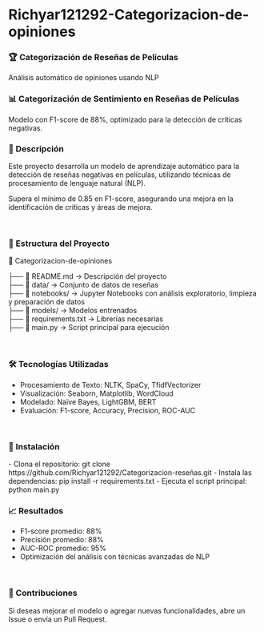 # Richyar121292-Categorizacion-de-opiniones

<h3>🏆 Categorización de Reseñas de Películas</h3>
Análisis automático de opiniones usando NLP

<br>

<h3> 📊 Categorización de Sentimiento en Reseñas de Películas </h3>Modelo con F1-score de 88%, optimizado para la detección de críticas negativas.

<br>

<h3> 📝 Descripción </h3>Este proyecto desarrolla un modelo de aprendizaje automático para la detección de reseñas negativas en películas, utilizando técnicas de procesamiento de lenguaje natural (NLP).  

Supera el mínimo de 0.85 en F1-score, asegurando una mejora en la identificación de críticas y áreas de mejora.

<br>

<h3> 📂 Estructura del Proyecto </h3>
📁 Categorizacion-de-opiniones  

├── 📄 README.md → Descripción del proyecto  
├── 📁 data/ → Conjunto de datos de reseñas  
├── 📁 notebooks/ → Jupyter Notebooks con análisis exploratorio, limpieza y preparación de datos  
├── 📁 models/ → Modelos entrenados  
├── 📄 requirements.txt → Librerías necesarias  
├── 📄 main.py → Script principal para ejecución  

<br>

<h3> 🛠️ Tecnologías Utilizadas </h3>

- Procesamiento de Texto: NLTK, SpaCy, TfidfVectorizer  
- Visualización: Seaborn, Matplotlib, WordCloud  
- Modelado: Naïve Bayes, LightGBM, BERT  
- Evaluación: F1-score, Accuracy, Precision, ROC-AUC  

<br>

<h3> 🚀 Instalación </h3>
- Clona el repositorio:
git clone https://github.com/Richyar121292/Categorizacion-reseñas.git
- Instala las dependencias:
pip install -r requirements.txt
- Ejecuta el script principal:
python main.py


<br>

<h3> 📈 Resultados </h3>

- F1-score promedio: 88%
- Precisión promedio: 88%
- AUC-ROC promedio: 95%
- Optimización del análisis con técnicas avanzadas de NLP

<br>

<h3> 📌 Contribuciones </h3>
Si deseas mejorar el modelo o agregar nuevas funcionalidades, abre un Issue o envía un Pull Request.